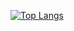 [![Top Langs](https://github-readme-stats.vercel.app/api/top-langs/?username=kazu-na
)](https://github.com/anuraghazra/github-readme-stats)
